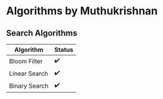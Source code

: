 # Algorithms by Muthukrishnan

## Search Algorithms

| Algorithm | Status |
| ------ | ------ |
| Bloom Filter | ✔️ |
| Linear Search | ✔️ |
| Binary Search | ✔️ |
